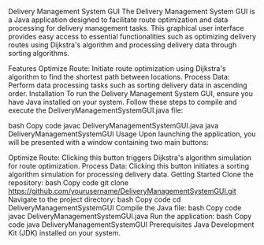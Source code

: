 Delivery Management System GUI
The Delivery Management System GUI is a Java application designed to facilitate route optimization and data processing for delivery management tasks. This graphical user interface provides easy access to essential functionalities such as optimizing delivery routes using Dijkstra's algorithm and processing delivery data through sorting algorithms.

Features
Optimize Route: Initiate route optimization using Dijkstra's algorithm to find the shortest path between locations.
Process Data: Perform data processing tasks such as sorting delivery data in ascending order.
Installation
To run the Delivery Management System GUI, ensure you have Java installed on your system. Follow these steps to compile and execute the DeliveryManagementSystemGUI.java file:

bash
Copy code
javac DeliveryManagementSystemGUI.java
java DeliveryManagementSystemGUI
Usage
Upon launching the application, you will be presented with a window containing two main buttons:

Optimize Route: Clicking this button triggers Dijkstra's algorithm simulation for route optimization.
Process Data: Clicking this button initiates a sorting algorithm simulation for processing delivery data.
Getting Started
Clone the repository:
bash
Copy code
git clone https://github.com/yourusername/DeliveryManagementSystemGUI.git
Navigate to the project directory:
bash
Copy code
cd DeliveryManagementSystemGUI
Compile the Java file:
bash
Copy code
javac DeliveryManagementSystemGUI.java
Run the application:
bash
Copy code
java DeliveryManagementSystemGUI
Prerequisites
Java Development Kit (JDK) installed on your system.
